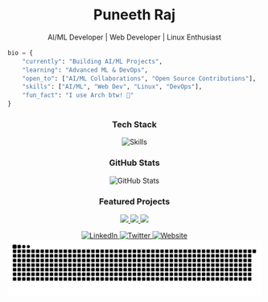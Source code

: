 <h1 align="center">Puneeth Raj</h1>

<p align="center">AI/ML Developer | Web Developer | Linux Enthusiast</p>

```python
bio = {
    "currently": "Building AI/ML Projects",
    "learning": "Advanced ML & DevOps",
    "open_to": ["AI/ML Collaborations", "Open Source Contributions"],
    "skills": ["AI/ML", "Web Dev", "Linux", "DevOps"],
    "fun_fact": "I use Arch btw! 🐧"
}
```

<div align="center">
  <h3>Tech Stack</h3>
  <img src="https://skillicons.dev/icons?i=py,js,react,nodejs,docker,kubernetes,linux,git,tensorflow" alt="Skills" />
</div>

<div align="center">
  <h3>GitHub Stats</h3>
  <img src="https://github-readme-stats.vercel.app/api?username=darkxdd&show_icons=true&theme=tokyonight&hide_border=true" alt="GitHub Stats" />
</div>

<h3 align="center">Featured Projects</h3>
<p align="center">
  <a href="https://github.com/darkxdd/Disease-Prediction-and-Drug-Recommendation-Prototype">
    <img src="https://github-readme-stats.vercel.app/api/pin/?username=darkxdd&repo=Disease-Prediction-and-Drug-Recommendation-Prototype&theme=tokyonight&hide_border=true" />
  </a>
  <a href="https://github.com/darkxdd/google_meet_automation">
    <img src="https://github-readme-stats.vercel.app/api/pin/?username=darkxdd&repo=google_meet_automation&theme=tokyonight&hide_border=true" />
  </a>
  <a href="https://github.com/darkxdd/snek">
    <img src="https://github-readme-stats.vercel.app/api/pin/?username=darkxdd&repo=snek&theme=tokyonight&hide_border=true" />
  </a>
</p>

<div align="center">
  <a href="https://www.linkedin.com/in/puneethx/">
    <img src="https://img.shields.io/badge/LinkedIn-0077B5?style=for-the-badge&logo=linkedin&logoColor=white" alt="LinkedIn" />
  </a>
  <a href="https://twitter.com/tfwasmyname/">
    <img src="https://img.shields.io/badge/Twitter-1DA1F2?style=for-the-badge&logo=twitter&logoColor=white" alt="Twitter" />
  </a>
  <a href="https://darkxdd.github.io/">
    <img src="https://img.shields.io/badge/Portfolio-000000?style=for-the-badge&logo=google-chrome&logoColor=white" alt="Website" />
  </a>
</div>

<picture>
  <source media="(prefers-color-scheme: dark)" srcset="https://raw.githubusercontent.com/darkxdd/darkxdd/output/github-contribution-grid-snake-dark.svg">
  <source media="(prefers-color-scheme: light)" srcset="https://raw.githubusercontent.com/darkxdd/darkxdd/output/github-contribution-grid-snake.svg">
  <img alt="github contribution grid snake animation" src="https://raw.githubusercontent.com/darkxdd/darkxdd/output/github-contribution-grid-snake.svg">
</picture>
